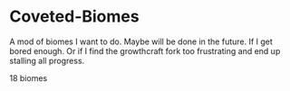 # Coveted-Biomes
A mod of biomes I want to do. Maybe will be done in the future. If I get bored enough. Or if I find the growthcraft fork too frustrating and end up stalling all progress.

18 biomes

